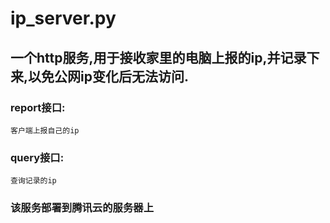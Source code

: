 # ip_server.py

## 一个http服务,用于接收家里的电脑上报的ip,并记录下来,以免公网ip变化后无法访问.

### report接口:

    客户端上报自己的ip

### query接口:

    查询记录的ip

### 该服务部署到腾讯云的服务器上
